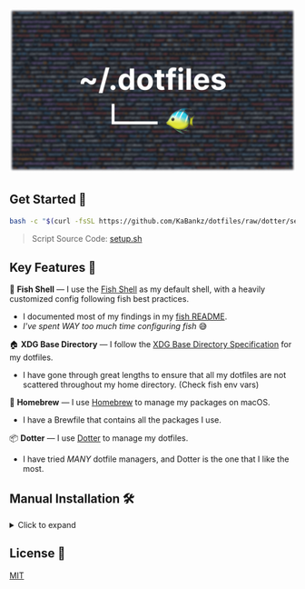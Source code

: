 <!-- markdownlint-configure-file { "no-inline-html": { "allowed_elements": [h1, img, details, summary] } } -->

<h1 align="center"><img src="./banner.png" alt="~./dotfiles"/></h1>

## Get Started :rocket:

```sh
bash -c "$(curl -fsSL https://github.com/KaBankz/dotfiles/raw/dotter/setup.sh)"
```

> Script Source Code: [setup.sh](./setup.sh)

## Key Features :key:

:tropical_fish: **Fish Shell** — I use the [Fish Shell](https://fishshell.com/) as my default shell, with a heavily customized config following fish best practices.

- I documented most of my findings in my [fish README](./fish/README.md).
- _I've spent WAY too much time configuring fish_ :sweat_smile:

:house: **XDG Base Directory** — I follow the [XDG Base Directory Specification](https://specifications.freedesktop.org/basedir-spec/basedir-spec-latest.html) for my dotfiles.

- I have gone through great lengths to ensure that all my dotfiles are not scattered throughout my home directory. (Check fish env vars)

:beer: **Homebrew** — I use [Homebrew](https://brew.sh/) to manage my packages on macOS.

- I have a Brewfile that contains all the packages I use.

:package: **Dotter** — I use [Dotter](https://github.com/SuperCuber/dotter) to manage my dotfiles.

- I have tried _MANY_ dotfile managers, and Dotter is the one that I like the most.

## Manual Installation :hammer_and_wrench:

<details>

<summary>Click to expand</summary>

1. Clone this repo

    ```sh
   git clone https://github.com/KaBankz/dotfiles.git ~/.dotfiles
    ```

2. Go to the repo and stay there until the end

    ```sh
    cd ~/.dotfiles
    ```

    > **IMPORTANT:**
    > You must create a `local.toml` file inside the `.dotter` directory.
    >
    > This file is used to store your local configurations.
    >
    > You can copy the `macos.toml` or any host config file from `.dotter` and modify it to your needs.

    ```sh
    cp .dotter/macos.toml .dotter/local.toml
    ```

3. Download the `dotter` binary inside the repo

    > **WARNING:**
    > Be sure to download the appropriate binary for your os and arch from [Dotter Releases](https://github.com/SuperCuber/dotter/releases/latest#:~:text=Assets).

    ```sh
    curl -fsSL -o dotter https://github.com/SuperCuber/dotter/releases/latest/download/dotter-macos-arm64.arm
    chmod +x dotter
    ```

4. Run `dotter deploy` inside the repo

    The `-v` flag is optional, it enables verbose output to see what is happening.

    > **CAUTION:**
    > If you have any existing dotfiles that conflict with the ones in this repo, you will receive an error. You can either remove the conflicting dotfiles or overwrite them using `--force`.

    ```sh
    ./dotter deploy -v
    ```

</details>

## License :scroll:

[MIT](LICENSE)
